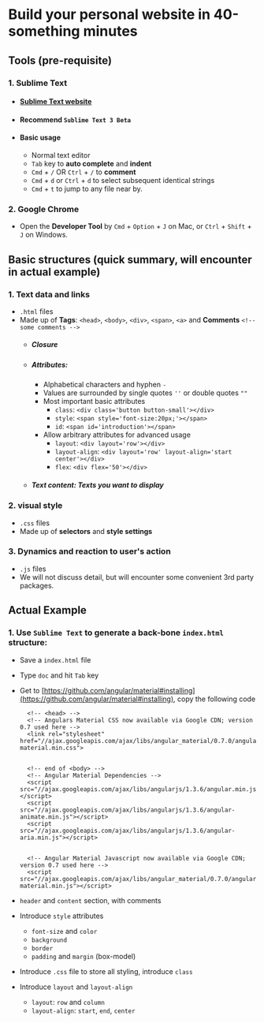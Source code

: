 # Build your personal website in 40-something minutes

## Tools (pre-requisite)
### 1. Sublime Text
- #### [Sublime Text website](http://www.sublimetext.com/)
- #### Recommend `Sublime Text 3 Beta`
- #### Basic usage
    - Normal text editor
    - `Tab` key to **auto complete** and **indent**
    - `Cmd` + `/` OR `Ctrl` + `/` to **comment**
    - `Cmd` + `d` or `Ctrl` + `d` to select subsequent identical strings
    - `Cmd` + `t` to jump to any file near by.

### 2. Google Chrome
- Open the **Developer Tool** by `Cmd` + `Option` + `J` on Mac, or `Ctrl` + `Shift` + `J` on Windows.


## Basic structures (quick summary, will encounter in actual example)
### 1. **Text data** and **links**
- `.html` files
- Made up of **Tags**: `<head>`, `<body>`, `<div>`, `<span>`, `<a>` and **Comments** `<!-- some comments -->`
    - ##### Closure
    - ##### Attributes:
        - Alphabetical characters and hyphen `-`
        - Values are surrounded by single quotes `''` or double quotes `""`
        - Most important basic attributes
            - `class`: `<div class='button button-small'></div>`
            - `style`: `<span style='font-size:20px;'></span>`
            - `id`: `<span id='introduction'></span>`
        - Allow arbitrary attributes for advanced usage
            - `layout`: `<div layout='row'></div>`
            - `layout-align`: `<div layout='row' layout-align='start center'></div>`
            - `flex`: `<div flex='50'></div>`
    - ##### Text content: Texts you want to display


### 2. **visual style**
- `.css` files
- Made up of **selectors** and **style settings**
### 3. **Dynamics** and **reaction to user's action**
- `.js` files
- We will not discuss detail, but will encounter some convenient 3rd party packages.


## Actual Example
### 1. Use `Sublime Text` to generate a back-bone `index.html` structure:
- Save a `index.html` file
- Type `doc` and hit `Tab` key
- Get to [https://github.com/angular/material#installing](https://github.com/angular/material#installing), copy the following code

        <!-- <head> -->
        <!-- Angulars Material CSS now available via Google CDN; version 0.7 used here -->
        <link rel="stylesheet" href="//ajax.googleapis.com/ajax/libs/angular_material/0.7.0/angular-material.min.css">


        <!-- end of <body> -->
        <!-- Angular Material Dependencies -->
        <script src="//ajax.googleapis.com/ajax/libs/angularjs/1.3.6/angular.min.js"></script>
        <script src="//ajax.googleapis.com/ajax/libs/angularjs/1.3.6/angular-animate.min.js"></script>
        <script src="//ajax.googleapis.com/ajax/libs/angularjs/1.3.6/angular-aria.min.js"></script>


        <!-- Angular Material Javascript now available via Google CDN; version 0.7 used here -->
        <script src="//ajax.googleapis.com/ajax/libs/angular_material/0.7.0/angular-material.min.js"></script>

- `header` and `content` section, with comments
- Introduce `style` attributes
    - `font-size` and `color`
    - `background`
    - `border`
    - `padding` and `margin` (box-model)
- Introduce `.css` file to store all styling, introduce `class`
- Introduce `layout` and `layout-align`
    - `layout`: `row` and `column`
    - `layout-align`: `start`, `end`, `center`
